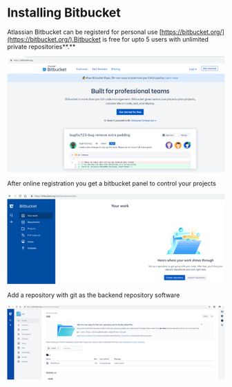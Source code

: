 # Installing Bitbucket

Atlassian Bitbucket can be registerd for personal use [https://bitbucket.org/](https://bitbucket.org/).Bitbucket is free for upto 5 users with unlimited private repositories**.**

![Atlassian Bitbucket](../.gitbook/assets/image%20%2817%29.png)

After online registration you get a bitbucket panel to control your projects

![](../.gitbook/assets/image%20%2812%29.png)

Add a repository with git as the backend repository software

![A blank repository should look like this](../.gitbook/assets/image%20%2815%29.png)


